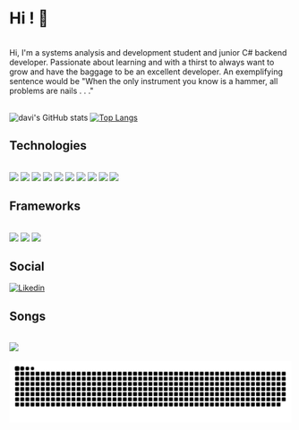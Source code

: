 # Hi !  🤙

 <div style = "display : inline_block"><br/>
 </div>
 Hi, I'm a systems analysis and development student and junior C# backend developer. Passionate about learning and with a thirst to always want to grow and have the baggage to be an excellent developer. An exemplifying sentence would be "When the only instrument you know is a hammer, all problems are nails . . ."

 <div style = "display : inline_block"><br/>
 </div>

![davi's GitHub stats](https://github-readme-stats.vercel.app/api?username=daviifreitas&show_icons=true&theme=radical)
[![Top Langs](https://github-readme-stats.vercel.app/api/top-langs/?username=daviifreitas&layout=compact&theme=radical)](https://github.com/daviifreitas/github-readme-stats)

## Technologies 


<div style = "display : inline_block"><br/>
    <img align= "center alt="html5  src="https://img.shields.io/badge/C-00599C?style=for-the-badge&logo=c&logoColor=white"/>
    <img align= "center alt="html5  src="https://img.shields.io/badge/C%23-239120?style=for-the-badge&logo=c-sharp&logoColor=white">
    <img align= "center alt="html5  src="https://img.shields.io/badge/Python-14354C?style=for-the-badge&logo=python&logoColor=white"/>
    <img align= "center alt="html5  src="https://img.shields.io/badge/Java-ED8B00?style=for-the-badge&logo=java&logoColor=white"/>
    <img align= "center alt="html5  src="https://img.shields.io/badge/MySQL-00000F?style=for-the-badge&logo=mysql&logoColor=white"/>
    <img align= "center alt="html5  src="https://img.shields.io/badge/PostgreSQL-316192?style=for-the-badge&logo=postgresql&logoColor=white">
    <img align= "center alt="html5  src="https://img.shields.io/badge/Ubuntu-E95420?style=for-the-badge&logo=ubuntu&logoColor=white">
    <img align= "center alt=" html5 src="https://img.shields.io/badge/Markdown-000000?style=for-the-badge&logo=markdown&logoColor=white">
    <img align = "center alit = "html5 src = "https://img.shields.io/badge/GIT-E44C30?style=for-the-badge&logo=git&logoColor=white"/>
    <img align = "center alit = "html5 src = "https://img.shields.io/badge/VIM-%2311AB00.svg?style=for-the-badge&logo=vim&logoColor=white"/>
    
 </div>
 

 ## Frameworks 
 <div style = "display : inline_block"><br/>
    <img align = "center alt= "html5 src= "https://img.shields.io/badge/Hibernate-59666C?style=for-the-badge&logo=Hibernate&logoColor=white"/>
    <img align = "center alit = "html5 src = "https://img.shields.io/badge/.NET-5C2D91?style=for-the-badge&logo=.net&logoColor=white"/>
    <img align = "center alit = "html5 src = "https://img.shields.io/badge/bootstrap-%23563D7C.svg?style=for-the-badge&logo=bootstrap&logoColor=whitehttps://img.shields.io/badge/.NET-5C2D91?style=for-the-badge&logo=.net&logoColor=white"/>
 
 ## Social 
 
 [![Likedin](https://img.shields.io/badge/LinkedIn-0077B5?style=for-the-badge&logo=linkedin&logoColor=white)](https://www.linkedin.com/in/davi-freitas-942417215/)
    
 </div>

 ## Songs
 <div style = "display : inline_block"><br/>
    <a href="https://open.spotify.com/playlist/0vvXsWCC9xrXsKd4FyS8kM?si=8bcd653a628742a1">
    <img align= "center alt="html5  src="https://img.shields.io/badge/Spotify-1ED760?&style=for-the-badge&logo=spotify&logoColor=white">
    </a>
 </div>


![Snake animation](https://github.com/ellen2121/ellen2121/blob/output/github-contribution-grid-snake.svg)
